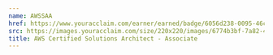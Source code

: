 ```yaml
---
name: AWSSAA
href: https://www.youracclaim.com/earner/earned/badge/6056d238-0095-46c7-9c5a-d49fd3a4dbac
src: https://images.youracclaim.com/size/220x220/images/6774b3bf-7a82-4d40-a2d1-86b412635bae/AWS-SolArchitect-Associate.png
title: AWS Certified Solutions Architect - Associate
---
```

